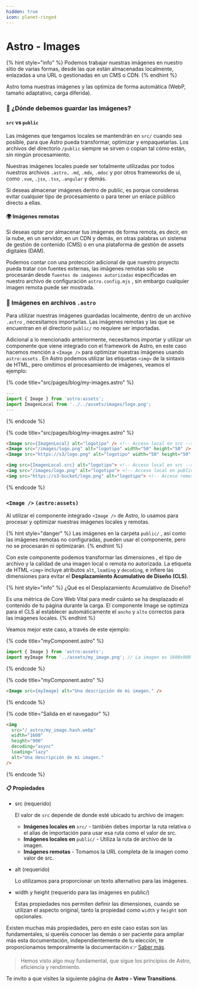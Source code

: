```yaml
---
hidden: true
icon: planet-ringed
---
```


# Astro - Images

{% hint style="info" %}
Podemos trabajar nuestras imágenes en nuestro sitio de varias formas, desde las que están almacenadas localmente, enlazadas a una URL o gestionadas en un CMS o CDN.
{% endhint %}

Astro toma nuestras imágenes y las optimiza de forma automática (WebP, tamaño adaptativo, carga diferida).

### 📂 ¿Dónde debemos guardar las imágenes?

#### `src` vs `public`&#x20;

Las imágenes que tengamos locales se mantendrán en `src/` cuando sea posible, para que Astro pueda transformar, optimizar y empaquetarlas. Los archivos del directorio `/public` siempre se sirven o copian tal cómo están, sin ningún procesamiento.

Nuestras imágenes locales puede ser totalmente utilizadas por todos nuestros archivos `.astro,` `.md`, `.mdx`, `.mdoc` y por otros frameworks de ui, como `.vue`, `.jsx`, `.tsx`, `.angular` y demás.

Si deseas almacenar imágenes dentro de public, es porque consideras evitar cualquier tipo de procesamiento o para tener un enlace público directo a ellas.

#### 🌍 Imágenes remotas

Si deseas optar por almacenar tus imágenes de forma remota, es decir, en la nube, en un servidor, en un CDN y demás, en otras palabras un sistema de gestión de contenido (CMS) o en una plataforma de gestión de assets digitales (DAM).

Podemos contar con una protección adicional de que nuestro proyecto pueda tratar con fuentes externas, las imágenes remotas solo se procesarán desde `fuentes de imágenes autorizadas`  especificadas en nuestro archivo de configuración `astro.config.mjs` , sin embargo cualquier imagen remota puede ser mostrada.

### 📄 Imágenes en archivos `.astro`&#x20;

Para utilizar nuestras imágenes guardadas localmente, dentro de un archivo `.astro` , necesitamos importarlas. Las imágenes remotas y las que se encuentran en el directorio `public/`  no requiere ser importadas.

Adicional a lo mencionado anteriormente, necesitamos importar y utilizar un componente que viene integrado con el framework de Astro, en este caso hacemos mención a `<Image />`  para optimizar nuestras imágenes usando `astro:assets` . En Astro podemos utilizar las etiquetas `<img>` de la sintaxis de HTML, pero omitimos el procesamiento de imágenes, veamos el ejemplo:

{% code title="src/pages/blog/my-images.astro" %}
```javascript
---
import { Image } from 'astro:assets';
import ImagenLocal from '../../assets/images/logo.png';
---
```
{% endcode %}

{% code title="src/pages/blog/my-images.astro" %}
```html
<Image src={ImagenLocal} alt="logotipo" /> <!-- Acceso local en src -->
<Image src="/images/logo.png" alt="logotipo" width="50" height="50" /> <!-- Acceso local en public -->
<Image src="https://s3/logo.png" alt="logotipo" width="50" height="50" /> <!-- Acceso remoto -->

<img src={ImagenLocal.src} alt="logotipo"> <!-- Acceso local en src -->
<img src="/images/logo.png" alt="logotipo"> <!-- Acceso local en public -->
<img src="https://s3-bucket/logo.png" alt="logotipo"> <!-- Acceso remoto -->
```
{% endcode %}

### `<Image />` `(astro:assets)`&#x20;

Al utilizar el componente integrado `<Image />` de Astro, lo usamos para procesar y optimizar nuestras imágenes locales y remotas.

{% hint style="danger" %}
Las imágenes en la carpeta `public/` , así como las imágenes remotas no configuradas, pueden usar el componente, pero no se procesarán ni optimizarán.
{% endhint %}

Con este componente podemos transformar las dimensiones , el tipo de archivo y la calidad de una imagen local o remota no autorizada. La etiqueta de HTML `<img>`  incluye atributos `alt`, `loading` y `decoding`, e infiere las dimensiones para evitar el **Desplazamiento Acumulativo de Diseño (CLS)**.

{% hint style="info" %}
¿Qué es el Desplazamiento Acumulativo de Diseño?

Es una métrica de Core Web Vital para medir cuánto se ha desplazado el contenido de tu página durante la carga. El componente Image se optimiza para el CLS al establecer automáticamente el `ancho` y `alto`  correctos para las imágenes locales.
{% endhint %}

Veamos mejor este caso, a través de este ejemplo:

{% code title="myComponent.astro" %}
```javascript
import { Image } from 'astro:assets';
import myImage from '../assets/my_image.png'; // La imagen es 1600x900
```
{% endcode %}

{% code title="myComponent.astro" %}
```html
<Image src={myImage} alt="Una descripción de mi imagen." />
```
{% endcode %}

{% code title="Salida en el navegador" %}
```html
<img
  src="/_astro/my_image.hash.webp"
  width="1600"
  height="900"
  decoding="async"
  loading="lazy"
  alt="Una descripción de mi imagen."
/>
```
{% endcode %}

#### 📋 Propiedades

*   src (requerido)

    El valor de `src` depende de donde esté ubicado tu archivo de imagen:

    * **Imágenes locales en** `src/` - también debes importar la ruta relativa o el alias de importación para usar esa ruta como el valor de src.
    * **Imágenes locales en** `public/` - Utiliza la ruta de archivo de la imagen.
    * **Imágenes remotas** - Tomamos la URL completa de la imagen como valor de src.
*   alt (requerido)

    Lo utilizamos para proporcionar un texto alternativo para las imágenes.
*   width y height (requerido para las imágenes en public/)

    Estas propiedades nos permiten definir las dimensiones, cuando se utilizan el aspecto original, tanto la propiedad como `width` y `height` son opcionales.

Existen muchas más propiedades, pero en este caso estas son las fundamentales, si queréis conocer las demás o ser paciente para ampliar más esta documentación, independientemente de tu elección, te proporcionamos temporalmente la documentación 👉 [Saber más](https://docs.astro.build/es/guides/images/#image--astroassets).

> Hemos visto algo muy fundamental, que sigue los principios de Astro, eficiencia y rendimiento.

Te invito a que visites la siguiente página de **Astro - View Transitions**.
